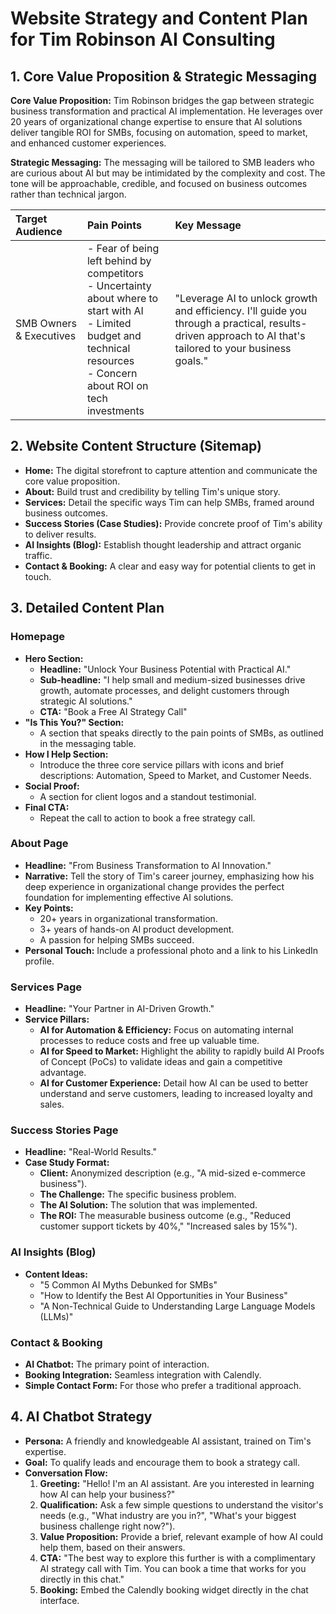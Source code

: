 # Website Strategy and Content Plan for Tim Robinson AI Consulting

## 1. Core Value Proposition & Strategic Messaging

**Core Value Proposition:** Tim Robinson bridges the gap between strategic business transformation and practical AI implementation. He leverages over 20 years of organizational change expertise to ensure that AI solutions deliver tangible ROI for SMBs, focusing on automation, speed to market, and enhanced customer experiences.

**Strategic Messaging:** The messaging will be tailored to SMB leaders who are curious about AI but may be intimidated by the complexity and cost. The tone will be approachable, credible, and focused on business outcomes rather than technical jargon.

| Target Audience | Pain Points | Key Message |
| :--- | :--- | :--- |
| SMB Owners & Executives | - Fear of being left behind by competitors<br>- Uncertainty about where to start with AI<br>- Limited budget and technical resources<br>- Concern about ROI on tech investments | "Leverage AI to unlock growth and efficiency. I'll guide you through a practical, results-driven approach to AI that's tailored to your business goals." |

## 2. Website Content Structure (Sitemap)

- **Home:** The digital storefront to capture attention and communicate the core value proposition.
- **About:** Build trust and credibility by telling Tim's unique story.
- **Services:** Detail the specific ways Tim can help SMBs, framed around business outcomes.
- **Success Stories (Case Studies):** Provide concrete proof of Tim's ability to deliver results.
- **AI Insights (Blog):** Establish thought leadership and attract organic traffic.
- **Contact & Booking:** A clear and easy way for potential clients to get in touch.

## 3. Detailed Content Plan

### Homepage

- **Hero Section:**
    - **Headline:** "Unlock Your Business Potential with Practical AI."
    - **Sub-headline:** "I help small and medium-sized businesses drive growth, automate processes, and delight customers through strategic AI solutions."
    - **CTA:** "Book a Free AI Strategy Call"
- **"Is This You?" Section:**
    - A section that speaks directly to the pain points of SMBs, as outlined in the messaging table.
- **How I Help Section:**
    - Introduce the three core service pillars with icons and brief descriptions: Automation, Speed to Market, and Customer Needs.
- **Social Proof:**
    - A section for client logos and a standout testimonial.
- **Final CTA:**
    - Repeat the call to action to book a free strategy call.

### About Page

- **Headline:** "From Business Transformation to AI Innovation."
- **Narrative:** Tell the story of Tim's career journey, emphasizing how his deep experience in organizational change provides the perfect foundation for implementing effective AI solutions.
- **Key Points:**
    - 20+ years in organizational transformation.
    - 3+ years of hands-on AI product development.
    - A passion for helping SMBs succeed.
- **Personal Touch:** Include a professional photo and a link to his LinkedIn profile.

### Services Page

- **Headline:** "Your Partner in AI-Driven Growth."
- **Service Pillars:**
    - **AI for Automation & Efficiency:** Focus on automating internal processes to reduce costs and free up valuable time.
    - **AI for Speed to Market:** Highlight the ability to rapidly build AI Proofs of Concept (PoCs) to validate ideas and gain a competitive advantage.
    - **AI for Customer Experience:** Detail how AI can be used to better understand and serve customers, leading to increased loyalty and sales.

### Success Stories Page

- **Headline:** "Real-World Results."
- **Case Study Format:**
    - **Client:** Anonymized description (e.g., "A mid-sized e-commerce business").
    - **The Challenge:** The specific business problem.
    - **The AI Solution:** The solution that was implemented.
    - **The ROI:** The measurable business outcome (e.g., "Reduced customer support tickets by 40%," "Increased sales by 15%").

### AI Insights (Blog)

- **Content Ideas:**
    - "5 Common AI Myths Debunked for SMBs"
    - "How to Identify the Best AI Opportunities in Your Business"
    - "A Non-Technical Guide to Understanding Large Language Models (LLMs)"

### Contact & Booking

- **AI Chatbot:** The primary point of interaction.
- **Booking Integration:** Seamless integration with Calendly.
- **Simple Contact Form:** For those who prefer a traditional approach.

## 4. AI Chatbot Strategy

- **Persona:** A friendly and knowledgeable AI assistant, trained on Tim's expertise.
- **Goal:** To qualify leads and encourage them to book a strategy call.
- **Conversation Flow:**
    1. **Greeting:** "Hello! I'm an AI assistant. Are you interested in learning how AI can help your business?"
    2. **Qualification:** Ask a few simple questions to understand the visitor's needs (e.g., "What industry are you in?", "What's your biggest business challenge right now?").
    3. **Value Proposition:** Provide a brief, relevant example of how AI could help them, based on their answers.
    4. **CTA:** "The best way to explore this further is with a complimentary AI strategy call with Tim. You can book a time that works for you directly in this chat."
    5. **Booking:** Embed the Calendly booking widget directly in the chat interface.

